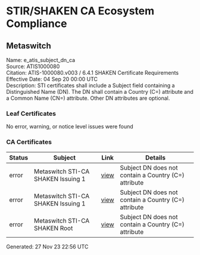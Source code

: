 # STIR/SHAKEN CA Ecosystem Compliance

## Metaswitch

Name: e_atis_subject_dn_ca\
Source: ATIS1000080\
Citation: ATIS-1000080.v003 / 6.4.1 SHAKEN Certificate Requirements\
Effective Date: 04 Sep 20 00:00 UTC\
Description: STI certificates shall include a Subject field containing a Distinguished Name (DN). The DN shall contain a Country (C=) attribute and a Common Name (CN=) attribute. Other DN attributes are optional.

### Leaf Certificates

No error, warning, or notice level issues were found

### CA Certificates

| Status | Subject | Link | Details |
|--------|---------|------|---------|
| error | Metaswitch STI-CA SHAKEN Issuing 1 | [view](../../CERTS/b91a9874fbefc3feda9d5f9bd336e8b999c9b15b25aae7fe3c61d87373a5d1a1/README.md) | Subject DN does not contain a Country (C=) attribute |
| error | Metaswitch STI-CA SHAKEN Issuing 1 | [view](../../CERTS/8a7fb50e95b8c43a63d19e2f279de565fa611ae3f24a14f82394e3208782be7a/README.md) | Subject DN does not contain a Country (C=) attribute |
| error | Metaswitch STI-CA SHAKEN Root | [view](../../CERTS/c27184f75f81fc119b85d51d416477bf635040e5d66ce6051799b37b9aa17485/README.md) | Subject DN does not contain a Country (C=) attribute |


Generated: 27 Nov 23 22:56 UTC